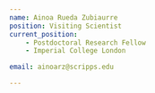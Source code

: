 ```yaml
---
name: Ainoa Rueda Zubiaurre
position: Visiting Scientist
current_position:
    - Postdoctoral Research Fellow
    - Imperial College London

email: ainoarz@scripps.edu

---
```

